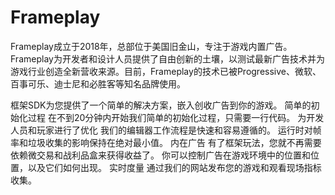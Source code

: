 # 

# Frameplay

Frameplay成立于2018年，总部位于美国旧金山，专注于游戏内置广告。Frameplay为开发者和设计人员提供了自由创新的土壤，以测试最新广告技术并为游戏行业创造全新营收来源。目前，Frameplay的技术已被Progressive、微软、百事可乐、迪士尼和必胜客等知名品牌使用。  

框架SDK为您提供了一个简单的解决方案，嵌入创收广告到你的游戏。 简单的初始化过程 在不到20分钟内开始我们简单的初始化过程，只需要一行代码。 为开发人员和玩家进行了优化 我们的编辑器工作流程是快速和容易遵循的。 运行时对帧率和垃圾收集的影响保持在绝对最小值。 内在广告 有了框架玩法，您就不再需要依赖微交易和战利品盒来获得收益了。 你可以控制广告在游戏环境中的位置和位置，以及它们如何出现。 实时度量 通过我们的网站发布您的游戏和观看现场指标收集。

